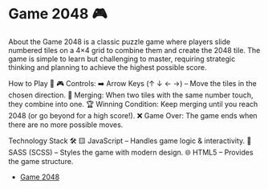 # Game 2048 🎮
About the Game
2048 is a classic puzzle game where players slide numbered tiles on a 4×4 grid to combine them and create the 2048 tile. The game is simple to learn but challenging to master, requiring strategic thinking and planning to achieve the highest possible score.

How to Play 🎯
 🎮 Controls:
 ➡️ Arrow Keys (↑ ↓ ← →) – Move the tiles in the chosen direction.
 🔄 Merging: When two tiles with the same number touch, they combine into one.
 🏆 Winning Condition: Keep merging until you reach 2048 (or go beyond for a high score!).
 ❌ Game Over: The game ends when there are no more possible moves.
    
Technology Stack 🛠️
 🟨 JavaScript – Handles game logic & interactivity.
 🎨 SASS (SCSS) – Styles the game with modern design.
 🌐 HTML5 – Provides the game structure.
    
- [Game 2048](https://vovan4ik1.github.io/Game-Landing/)
